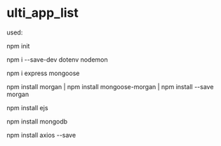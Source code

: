# ulti_app_list

used:

npm init

npm i --save-dev dotenv nodemon

npm i express mongoose

npm install morgan | npm install mongoose-morgan | npm install --save morgan

npm install ejs

npm install mongodb

npm install axios --save

